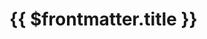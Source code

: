 <script setup>
import Tags from '../../.vitepress/components/Tags.vue'; 
import { useData } from 'vitepress' ;
const data = useData();
</script>

# {{ $frontmatter.title }}

<Tags :tags="$frontmatter.tags"/>